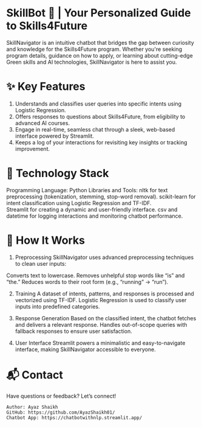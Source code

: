 # SkillBot 🤖 | Your Personalized Guide to Skills4Future

SkillNavigator is an intuitive chatbot that bridges the gap between curiosity and knowledge for the Skills4Future program. Whether you're seeking program details, guidance on how to apply, or learning about cutting-edge Green skills and AI technologies, SkillNavigator is here to assist you.

# ✨ Key Features

1. Understands and classifies user queries into specific intents using Logistic Regression.
2. Offers responses to questions about Skills4Future, from eligibility to advanced AI courses.
3. Engage in real-time, seamless chat through a sleek, web-based interface powered by Streamlit.
4. Keeps a log of your interactions for revisiting key insights or tracking improvement.

# 🔧 Technology Stack
Programming Language: Python
Libraries and Tools:
    nltk for text preprocessing (tokenization, stemming, stop-word removal).
    scikit-learn for intent classification using Logistic Regression and TF-IDF.    
    Streamlit for creating a dynamic and user-friendly interface.
    csv and datetime for logging interactions and monitoring chatbot performance.

# 🚀 How It Works
1. Preprocessing
SkillNavigator uses advanced preprocessing techniques to clean user inputs:

Converts text to lowercase.
Removes unhelpful stop words like “is” and “the.”
Reduces words to their root form (e.g., “running” → “run”).

2. Training
A dataset of intents, patterns, and responses is processed and vectorized using TF-IDF.
Logistic Regression is used to classify user inputs into predefined categories.

3. Response Generation
Based on the classified intent, the chatbot fetches and delivers a relevant response.
Handles out-of-scope queries with fallback responses to ensure user satisfaction.

4. User Interface
Streamlit powers a minimalistic and easy-to-navigate interface, making SkillNavigator accessible to everyone.

# 📬 Contact
Have questions or feedback? Let’s connect!

    Author: Ayaz Shaikh
    GitHub: https://github.com/AyazShaikh01/
    Chatbot App: https://chatbotwithnlp.streamlit.app/
